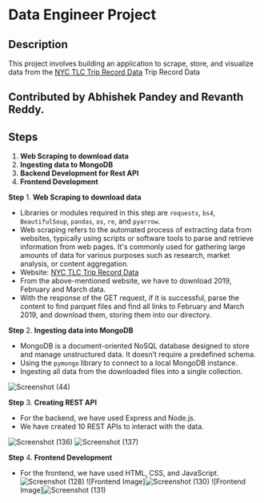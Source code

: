# Data Engineer Project

## Description
This project involves building an application to scrape, store, and visualize data from the [NYC TLC Trip Record Data](https://www.nyc.gov/site/tlc/about/tlc-trip-record-data.page) Trip Record Data 

## Contributed by Abhishek Pandey and Revanth Reddy.



## Steps

1. **Web Scraping to download data**
2. **Ingesting data to MongoDB**
3. **Backend Development for Rest API**
4. **Frontend Development**
   
**Step** 1. **Web Scraping to download data**
   - Libraries or modules required in this step are `requests`, `bs4`, `BeautifulSoup`, `pandas`, `os`, `re`, and `pyarrow`.
   - Web scraping refers to the automated process of extracting data from websites, typically using scripts or software tools to parse and retrieve information from web pages. It's commonly used for gathering large amounts of data for various purposes such as research, market analysis, or content aggregation.
   - Website: [NYC TLC Trip Record Data](https://www.nyc.gov/site/tlc/about/tlc-trip-record-data.page)
   - From the above-mentioned website, we have to download 2019, February and March data.
   - With the response of the GET request, if it is successful, parse the content to find parquet files and find all links to February and March 2019, and download them, storing them into our directory.

**Step** 2. **Ingesting data into MongoDB**
   - MongoDB is a document-oriented NoSQL database designed to store and manage unstructured data. It doesn’t require a predefined schema.
   - Using the `pymongo` library to connect to a local MongoDB instance.
   - Ingesting all data from the downloaded files into a single collection.

   ![Screenshot (44)](https://github.com/user-attachments/assets/ad955524-857c-4f12-92db-1ec72616bbd1)


**Step** 3. **Creating REST API**
   - For the backend, we have used Express and Node.js.
   - We have created 10 REST APIs to interact with the data.
     
![Screenshot (136)](https://github.com/user-attachments/assets/05e7490e-b086-4843-a5b1-b44bb6583264)
![Screenshot (137)](https://github.com/user-attachments/assets/89f7fc3b-bc65-4e27-919f-73e5084655e7)


**Step** 4. **Frontend Development**
   - For the frontend, we have used HTML, CSS, and JavaScript.
    ![Screenshot (128)](https://github.com/user-attachments/assets/960f6493-cd99-4aff-b7c7-e382d27bac3f)
    ![Frontend Image]![Screenshot (130)](https://github.com/user-attachments/assets/fa0b8c5c-205d-4dff-89d9-efbc5a4a0f6c)
    ![Frontend Image]![Screenshot (131)](https://github.com/user-attachments/assets/7fb9e81e-4af5-4a23-8ad4-dae0794c0d0f)



    
